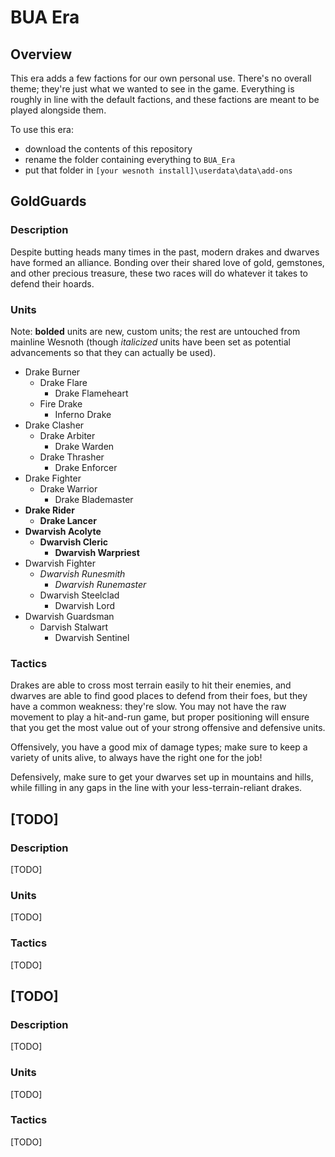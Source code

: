 # BUA Era

## Overview

This era adds a few factions for our own personal use. There's no overall theme; they're just what we wanted to see in the game. Everything is roughly in line with the default factions, and these factions are meant to be played alongside them.

To use this era:

- download the contents of this repository
- rename the folder containing everything to `BUA_Era`
- put that folder in `[your wesnoth install]\userdata\data\add-ons`

## GoldGuards

### Description

Despite butting heads many times in the past, modern drakes and dwarves have formed an alliance. Bonding over their shared love of gold, gemstones, and other precious treasure, these two races will do whatever it takes to defend their hoards.

### Units

Note: __bolded__ units are new, custom units; the rest are untouched from mainline Wesnoth (though _italicized_ units have been set as potential advancements so that they can actually be used).

- Drake Burner
  - Drake Flare
    - Drake Flameheart
  - Fire Drake
    - Inferno Drake
- Drake Clasher
  - Drake Arbiter
    - Drake Warden
  - Drake Thrasher
    - Drake Enforcer
- Drake Fighter
  - Drake Warrior
    - Drake Blademaster
- __Drake Rider__
  - __Drake Lancer__
- __Dwarvish Acolyte__
  - __Dwarvish Cleric__
    - __Dwarvish Warpriest__
- Dwarvish Fighter
  - _Dwarvish Runesmith_
    - _Dwarvish Runemaster_
  - Dwarvish Steelclad
    - Dwarvish Lord
- Dwarvish Guardsman
  - Darvish Stalwart
    - Dwarvish Sentinel

### Tactics

Drakes are able to cross most terrain easily to hit their enemies, and dwarves are able to find good places to defend from their foes, but they have a common weakness: they're slow. You may not have the raw movement to play a hit-and-run game, but proper positioning will ensure that you get the most value out of your strong offensive and defensive units.

Offensively, you have a good mix of damage types; make sure to keep a variety of units alive, to always have the right one for the job!

Defensively, make sure to get your dwarves set up in mountains and hills, while filling in any gaps in the line with your less-terrain-reliant drakes.

## [TODO]

### Description

[TODO]

### Units

[TODO]

### Tactics

[TODO]

## [TODO]

### Description

[TODO]

### Units

[TODO]

### Tactics

[TODO]
